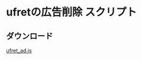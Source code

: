 # ufretの広告削除 スクリプト

## ダウンロード
<a href="https://github.com/iorin006/ufret-ad_closer/raw/main/ufret_ad.js" target="_blank">ufret_ad.js</a>
